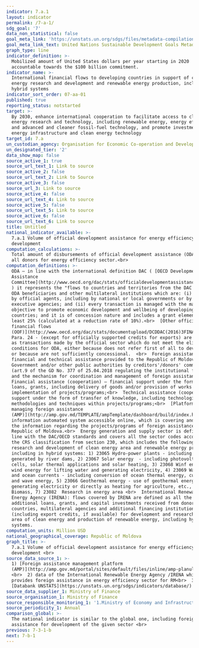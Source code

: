 ```yaml
---
indicator: 7.a.1
layout: indicator
permalink: /7-a-1/
sdg_goal: '7'
data_non_statistical: false
goal_meta_link: 'https://unstats.un.org/sdgs/files/metadata-compilation/Metadata-Goal-7.pdf'
goal_meta_link_text: United Nations Sustainable Development Goals Metadata (PDF 111 KB)
graph_type: line
indicator_definition: >-
  Mobilized amount of United States dollars per year starting in 2020
  accountable towards the $100 billion commitment.
indicator_name: >-
  International financial flows to developing countries in support of clean
  energy research and development and renewable energy production, including in
  hybrid systems
indicator_sort_order: 07-aa-01
published: true
reporting_status: notstarted
target: >-
  By 2030, enhance international cooperation to facilitate access to clean
  energy research and technology, including renewable energy, energy efficiency
  and advanced and cleaner fossil-fuel technology, and promote investment in
  energy infrastructure and clean energy technology
target_id: 7.a
un_custodian_agency: Organisation for Economic Co-operation and Development (OECD)
un_designated_tier: '2'
data_show_map: false
source_active_1: true
source_url_text_1: Link to source
source_active_2: false
source_url_text_2: Link to Source
source_active_3: false
source_url_3: Link to source
source_active_4: false
source_url_text_4: Link to source
source_active_5: false
source_url_text_5: Link to source
source_active_6: false
source_url_text_6: Link to source
title: Untitled
national_indicator_available: >-
  7.a.1 Volume of official development assistance for energy efficiency
  development
computation_calculations: >-
  Total amount of disbursements of official development assistance (ODA) from
  all donors for energy efficiency sector.<br>
computation_definitions: >-
  ODA – in line with the international definition DAC ( [OECD Development
  Assistance
  Committee](http://www.oecd.org/dac/stats/officialdevelopmentassistancedefinitionandcoverage.htm)
  ) it represents the "flows to countries and territories from the DAC list of
  ODA beneficiaries and other multilateral institutions which are: (i) supplied
  by official agents, including by national or local governments or by their
  executive agencies; and (ii) every transaction is managed with the main
  objective to promote economic development and wellbeing of developing
  countries; and it is of concession nature and includes a grant element of at
  least 25% (calculated at a reduction rate of 10%).<br>  [Other official
  financial flows
  (OOF)](http://www.oecd.org/dac/stats/documentupload/DCDDAC(2016)3FINAL.pdf),
  Para. 24 - (except for officially supported credits for exports) are defined
  as transactions made by the official sector which do not meet the eligibility
  conditions for ODA, either because does not refer first of all to development
  or because are not sufficiently concessional.  <br>  Foreign assistance –
  financial and technical assistance provided to the Republic of Moldova,
  Government and/or other public authorities by creditors'/donors' community
  (art.9 of the GD No. 377 of 25.04.2018 regulating the institutional framework
  and the mechanism for coordination and management of foreign assistance).<br> 
  Financial assistance (cooperation) – financial support under the form of
  loans, grants, including delivery of goods and/or provision of works for
  implementation of projects/programs;<br>  Technical assistance (cooperation) –
  support under the form of transfer of knowledge, including technologies,
  methodologies and techniques within projects/programs;<br>  [Platform for
  managing foreign assistance
  (AMP)](http://amp.gov.md/TEMPLATE/ampTemplate/dashboard/build/index.html) –
  information automated system accessible online, which is covering and storing
  the information regarding the projects/programs of foreign assistance in the
  Republic of Moldova.<br>  Energy generation and supply sector is defined in
  line with the DAC/OECD standards and covers all the sector codes according to
  the CRS classification from section 230, which includes the following codes on
  research and development of clean energy area and renewable energy production,
  including in hybrid systems: 1) 23065 Hydro-power plants - including energy
  generated by river dams, 2) 23067 Solar energy  - including photovoltaic
  cells, solar thermal applications and solar heating, 3) 23068 Winf energy -
  wind energy for lifting water and generating electricity, 4) 23069 Wave energy
  and ocean currents - including conversion of ocean thermal energy, currents
  and wave energy, 5) 23066 Geothermal energy - use of geothermal energy for
  generating electricity or directly as heating for agriculture, etc., 6) 23070
  Biomass, 7) 23082  Research in energy area <br>  International Renewable
  Energy Agency (IRENA): flows covered by IRENA are defined as all the
  additional loans, grants, and capital investments received from donor
  countries, multilateral agencies and additional financing institutions
  (including export credits, if available) for development and research in the
  area of clean energy and production of renewable energy, including hybrid
  systems.
computation_units: Million USD
national_geographical_coverage: Republic of Moldova
graph_title: >-
  7.a.1 Volume of official development assistance for energy efficiency
  development <br> 
source_data_source_1: >-
  1) [Foreign assistance management platform 
  (AMP)](http://amp.gov.md/portal/sites/default/files/inline/amp-planul_de_gestiune_a_datelor_0.pdf) 
  <br>  2) data of the International Renewable Energy Agency /IRENA which
  provides foreign assistance in energy efficiency sector for RM<br>  3)
  [Databank UNSTATS](https://unstats.un.org/sdgs/indicators/database/)
source_data_supplier_1: Ministry of Finance
source_organisation_1: Ministry of Finance
source_responsible_monitoring_1: '1.Ministry of Economy and Infrastructure<br>  2.Ministry of Finance<br> '
source_periodicity_1: Annual
comparison_global: >-
  The national indicator is similar to the global one, including foreign
  assistance for development of the given sector <br> 
previous: 7-3-1-b
next: 7-b-1
---
```

